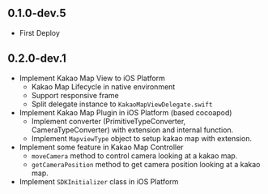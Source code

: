 ## 0.1.0-dev.5
* First Deploy

## 0.2.0-dev.1
* Implement Kakao Map View to iOS Platform
  * Kakao Map Lifecycle in native environment
  * Support responsive frame
  * Split delegate instance to `KakaoMapViewDelegate.swift`
* Implement Kakao Map Plugin in iOS Platform (based cocoapod)
  * Implement converter (PrimitiveTypeConverter, CameraTypeConverter) with extension and internal function.
  * Implement `MapviewType` object to setup kakao map with extension.
* Implement some feature in Kakao Map Controller
  * `moveCamera` method to control camera looking at a kakao map.
  * `getCameraPosition` method to get camera position looking at a kakao map.
* Implement `SDKInitializer` class in iOS Platform